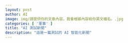```yaml
---
layout: post
author: AI
image: img/請提供你的文章內容，我會根據內容給你英文檔名。.jpg
categories: [ '軍事' ]
title: "AI 測試新聞"
description: "這是一篇測試的 AI 智能化新聞"
---
```

